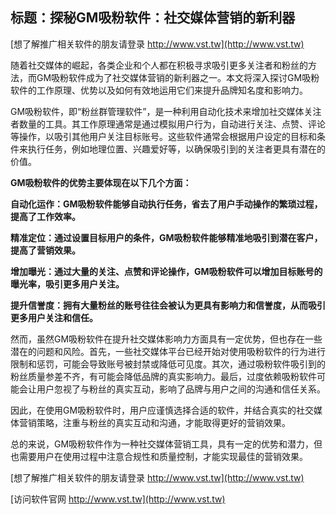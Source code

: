 ## **标题：探秘GM吸粉软件：社交媒体营销的新利器**

[想了解推广相关软件的朋友请登录 http://www.vst.tw](http://www.vst.tw)

随着社交媒体的崛起，各类企业和个人都在积极寻求吸引更多关注者和粉丝的方法，而GM吸粉软件成为了社交媒体营销的新利器之一。本文将深入探讨GM吸粉软件的工作原理、优势以及如何有效地运用它们来提升品牌知名度和影响力。

GM吸粉软件，即“粉丝群管理软件”，是一种利用自动化技术来增加社交媒体关注者数量的工具。其工作原理通常是通过模拟用户行为，自动进行关注、点赞、评论等操作，以吸引其他用户关注目标账号。这些软件通常会根据用户设定的目标和条件来执行任务，例如地理位置、兴趣爱好等，以确保吸引到的关注者更具有潜在的价值。

**GM吸粉软件的优势主要体现在以下几个方面：**

**自动化运作：GM吸粉软件能够自动执行任务，省去了用户手动操作的繁琐过程，提高了工作效率。**

**精准定位：通过设置目标用户的条件，GM吸粉软件能够精准地吸引到潜在客户，提高了营销效果。**

**增加曝光：通过大量的关注、点赞和评论操作，GM吸粉软件可以增加目标账号的曝光率，吸引更多用户关注。**

**提升信誉度：拥有大量粉丝的账号往往会被认为更具有影响力和信誉度，从而吸引更多用户关注和信任。**

然而，虽然GM吸粉软件在提升社交媒体影响力方面具有一定优势，但也存在一些潜在的问题和风险。首先，一些社交媒体平台已经开始对使用吸粉软件的行为进行限制和惩罚，可能会导致账号被封禁或降低可见度。其次，通过吸粉软件吸引到的粉丝质量参差不齐，有可能会降低品牌的真实影响力。最后，过度依赖吸粉软件可能会让用户忽视了与粉丝的真实互动，影响了品牌与用户之间的沟通和信任关系。

因此，在使用GM吸粉软件时，用户应谨慎选择合适的软件，并结合真实的社交媒体营销策略，注重与粉丝的真实互动和沟通，才能取得更好的营销效果。

总的来说，GM吸粉软件作为一种社交媒体营销工具，具有一定的优势和潜力，但也需要用户在使用过程中注意合规性和质量控制，才能实现最佳的营销效果。

[想了解推广相关软件的朋友请登录 http://www.vst.tw](http://www.vst.tw)


[访问软件官网 http://www.vst.tw](http://www.vst.tw)
